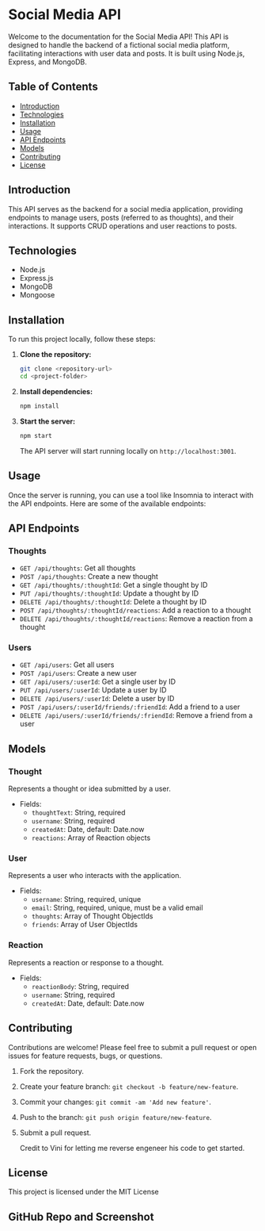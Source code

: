 # Social Media API

Welcome to the documentation for the Social Media API! This API is designed to handle the backend of a fictional social media platform, facilitating interactions with user data and posts. It is built using Node.js, Express, and MongoDB.

## Table of Contents

- [Introduction](#introduction)
- [Technologies](#technologies)
- [Installation](#installation)
- [Usage](#usage)
- [API Endpoints](#api-endpoints)
- [Models](#models)
- [Contributing](#contributing)
- [License](#license)

## Introduction

This API serves as the backend for a social media application, providing endpoints to manage users, posts (referred to as thoughts), and their interactions. It supports CRUD operations and user reactions to posts.

## Technologies

- Node.js
- Express.js
- MongoDB
- Mongoose

## Installation

To run this project locally, follow these steps:

1. **Clone the repository:**

   ```bash
   git clone <repository-url>
   cd <project-folder>
   ```

2. **Install dependencies:**

   ```bash
   npm install
   ```

3. **Start the server:**

   ```bash
   npm start
   ```

   The API server will start running locally on `http://localhost:3001`.

## Usage

Once the server is running, you can use a tool like Insomnia to interact with the API endpoints. Here are some of the available endpoints:

## API Endpoints

### Thoughts

- `GET /api/thoughts`: Get all thoughts
- `POST /api/thoughts`: Create a new thought
- `GET /api/thoughts/:thoughtId`: Get a single thought by ID
- `PUT /api/thoughts/:thoughtId`: Update a thought by ID
- `DELETE /api/thoughts/:thoughtId`: Delete a thought by ID
- `POST /api/thoughts/:thoughtId/reactions`: Add a reaction to a thought
- `DELETE /api/thoughts/:thoughtId/reactions`: Remove a reaction from a thought

### Users

- `GET /api/users`: Get all users
- `POST /api/users`: Create a new user
- `GET /api/users/:userId`: Get a single user by ID
- `PUT /api/users/:userId`: Update a user by ID
- `DELETE /api/users/:userId`: Delete a user by ID
- `POST /api/users/:userId/friends/:friendId`: Add a friend to a user
- `DELETE /api/users/:userId/friends/:friendId`: Remove a friend from a user

## Models

### Thought

Represents a thought or idea submitted by a user.

- Fields:
  - `thoughtText`: String, required
  - `username`: String, required
  - `createdAt`: Date, default: Date.now
  - `reactions`: Array of Reaction objects

### User

Represents a user who interacts with the application.

- Fields:
  - `username`: String, required, unique
  - `email`: String, required, unique, must be a valid email
  - `thoughts`: Array of Thought ObjectIds
  - `friends`: Array of User ObjectIds

### Reaction

Represents a reaction or response to a thought.

- Fields:
  - `reactionBody`: String, required
  - `username`: String, required
  - `createdAt`: Date, default: Date.now

## Contributing

Contributions are welcome! Please feel free to submit a pull request or open issues for feature requests, bugs, or questions.

1. Fork the repository.
2. Create your feature branch: `git checkout -b feature/new-feature`.
3. Commit your changes: `git commit -am 'Add new feature'`.
4. Push to the branch: `git push origin feature/new-feature`.
5. Submit a pull request.

   Credit to Vini for letting me reverse engeneer his code to get started.

## License

This project is licensed under the MIT License

## GitHub Repo and Screenshot
